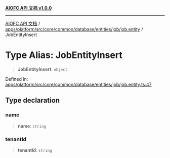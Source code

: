 [**AIOFC API 文档 v1.0.0**](../../../../../../../../../../README.md)

***

[AIOFC API 文档](../../../../../../../../../../modules.md) / [apps/platform/src/core/common/database/entities/job/job.entity](../README.md) / JobEntityInsert

# Type Alias: JobEntityInsert

> **JobEntityInsert**: `object`

Defined in: [apps/platform/src/core/common/database/entities/job/job.entity.ts:47](https://github.com/aiofc-nx/aiofc-server-20250113/blob/c42968e9d610c830827b0ce80268360670d99c8b/apps/platform/src/core/common/database/entities/job/job.entity.ts#L47)

## Type declaration

### name

> **name**: `string`

### tenantId

> **tenantId**: `string`
